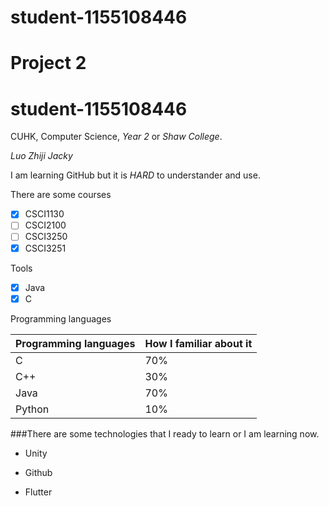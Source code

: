 # student-1155108446

# Project 2

# student-1155108446

CUHK, Computer Science, *Year 2* or _Shaw College_.

_*Luo Zhiji Jacky*_

I am learning GitHub but it is *HARD* to understander and use.



There are some courses 

- [x] CSCI1130
- [ ] CSCI2100
- [ ] CSCI3250
- [x] CSCI3251

Tools

- [x] Java
- [x] C

Programming languages

|  Programming languages |  How I familiar about it |
|---|---|
|  C | 70%  |
|  C++ | 30%  |
|  Java | 70%  |
|  Python | 10%  |

###There are some technologies that I ready to learn or I am learning now.

* Unity
- Github
+ Flutter
